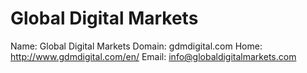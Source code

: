 
# Global Digital Markets

Name: Global Digital Markets
Domain: gdmdigital.com
Home: http://www.gdmdigital.com/en/
Email: info@globaldigitalmarkets.com
